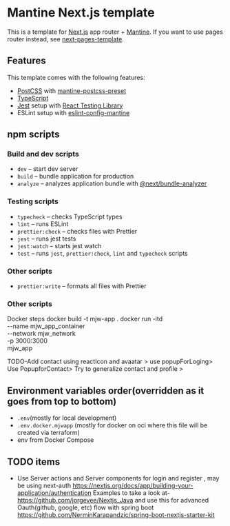 # Mantine Next.js template

This is a template for [Next.js](https://nextjs.org/) app router + [Mantine](https://mantine.dev/).
If you want to use pages router instead, see [next-pages-template](https://github.com/mantinedev/next-pages-template).

## Features

This template comes with the following features:

- [PostCSS](https://postcss.org/) with [mantine-postcss-preset](https://mantine.dev/styles/postcss-preset)
- [TypeScript](https://www.typescriptlang.org/)
- [Jest](https://jestjs.io/) setup with [React Testing Library](https://testing-library.com/docs/react-testing-library/intro)
- ESLint setup with [eslint-config-mantine](https://github.com/mantinedev/eslint-config-mantine)

## npm scripts

### Build and dev scripts

- `dev` – start dev server
- `build` – bundle application for production
- `analyze` – analyzes application bundle with [@next/bundle-analyzer](https://www.npmjs.com/package/@next/bundle-analyzer)

### Testing scripts

- `typecheck` – checks TypeScript types
- `lint` – runs ESLint
- `prettier:check` – checks files with Prettier
- `jest` – runs jest tests
- `jest:watch` – starts jest watch
- `test` – runs `jest`, `prettier:check`, `lint` and `typecheck` scripts

### Other scripts

- `prettier:write` – formats all files with Prettier

### Other scripts

Docker steps
docker build -t mjw-app .
docker run -itd \
 --name mjw_app_container \
 --network mjw_network \
 -p 3000:3000 \
 mjw_app

TODO-Add contact using reactIcon and avaatar > use popupForLoging> Use PopupforContact> Try to generalize contact and profile >

## Environment variables order(overridden as it goes from top to bottom)

- `.env`(mostly for local development)
- `.env.docker.mjwapp` (mostly for docker on oci where this file will be created via terraform)
- env from Docker Compose

## TODO items

- Use Server actions and Server components for login and register , may be using next-auth https://nextjs.org/docs/app/building-your-application/authentication
  Examples to take a look at- https://github.com/jorgevee/Nextjs_Java
  and use this for advanced Oauth(github, google, etc) flow with spring boot https://github.com/NerminKarapandzic/spring-boot-nextjs-starter-kit
